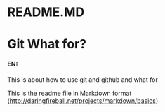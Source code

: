 # README.MD

# Git What for?
#### EN: 
This is about how to use git and github and what for

This is the readme file in Markdown format (http://daringfireball.net/projects/markdown/basics)


